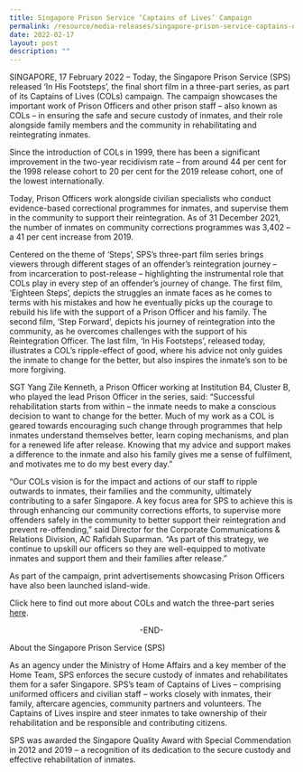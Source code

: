 ```yaml
---
title: Singapore Prison Service ‘Captains of Lives’ Campaign
permalink: /resource/media-releases/singapore-prison-service-captains-of-lives-campaign
date: 2022-02-17
layout: post
description: ""
---
```

SINGAPORE, 17 February 2022 – Today, the Singapore Prison Service (SPS) released ‘In His Footsteps’, the final short film in a three-part series, as part of its Captains of Lives (COLs) campaign. The campaign showcases the important work of Prison Officers and other prison staff – also known as COLs – in ensuring the safe and secure custody of inmates, and their role alongside family members and the community in rehabilitating and reintegrating inmates.

Since the introduction of COLs in 1999, there has been a significant improvement in the two-year recidivism rate – from around 44 per cent for the 1998 release cohort to 20 per cent for the 2019 release cohort, one of the lowest internationally.

Today, Prison Officers work alongside civilian specialists who conduct evidence-based correctional programmes for inmates, and supervise them in the community to support their reintegration. As of 31 December 2021, the number of inmates on community corrections programmes was 3,402 – a 41 per cent increase from 2019.

Centered on the theme of ‘Steps’, SPS’s three-part film series brings viewers through different stages of an offender’s reintegration journey – from incarceration to post-release – highlighting the instrumental role that COLs play in every step of an offender’s journey of change. The first film, ‘Eighteen Steps’, depicts the struggles an inmate faces as he comes to terms with his mistakes and how he eventually picks up the courage to rebuild his life with the support of a Prison Officer and his family. The second film, ‘Step Forward’, depicts his journey of reintegration into the community, as he overcomes challenges with the support of his Reintegration Officer. The last film, ‘In His Footsteps’, released today, illustrates a COL’s ripple-effect of good, where his advice not only guides the inmate to change for the better, but also inspires the inmate’s son to be more forgiving.

SGT Yang Zile Kenneth, a Prison Officer working at Institution B4, Cluster B, who played the lead Prison Officer in the series, said: “Successful rehabilitation starts from within – the inmate needs to make a conscious decision to want to change for the better. Much of my work as a COL is geared towards encouraging such change through programmes that help inmates understand themselves better, learn coping mechanisms, and plan for a renewed life after release. Knowing that my advice and support makes a difference to the inmate and also his family gives me a sense of fulfilment, and motivates me to do my best every day.”

“Our COLs vision is for the impact and actions of our staff to ripple outwards to inmates, their families and the community, ultimately contributing to a safer Singapore. A key focus area for SPS to achieve this is through enhancing our community corrections efforts, to supervise more offenders safely in the community to better support their reintegration and prevent re-offending,” said Director for the Corporate Communications & Relations Division, AC Rafidah Suparman. “As part of this strategy, we continue to upskill our officers so they are well-equipped to motivate inmates and support them and their families after release.”

As part of the campaign, print advertisements showcasing Prison Officers have also been launched island-wide.

Click here to find out more about COLs and watch the three-part series [here](https://youtu.be/3PX7iKA111E?list=PLFdgCNYrla0y5X1I7r6YAeWuu2Z-x1_JL).

<center>-END-</center>

About the Singapore Prison Service (SPS)

As an agency under the Ministry of Home Affairs and a key member of the Home Team, SPS enforces the secure custody of inmates and rehabilitates them for a safer Singapore. SPS’s team of Captains of Lives – comprising uniformed officers and civilian staff – works closely with inmates, their family, aftercare agencies, community partners and volunteers. The Captains of Lives inspire and steer inmates to take ownership of their rehabilitation and be responsible and contributing citizens.

SPS was awarded the Singapore Quality Award with Special Commendation in 2012 and 2019 – a recognition of its dedication to the secure custody and effective rehabilitation of inmates.
